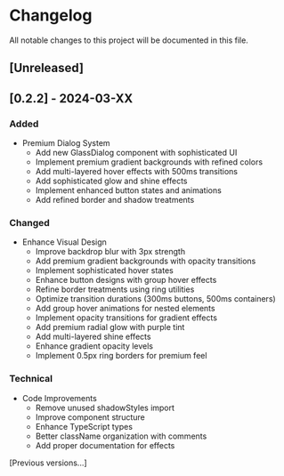 # Changelog

All notable changes to this project will be documented in this file.

## [Unreleased]
## [0.2.2] - 2024-03-XX

### Added
- Premium Dialog System
  - Add new GlassDialog component with sophisticated UI
  - Implement premium gradient backgrounds with refined colors
  - Add multi-layered hover effects with 500ms transitions
  - Add sophisticated glow and shine effects
  - Implement enhanced button states and animations
  - Add refined border and shadow treatments

### Changed
- Enhance Visual Design
  - Improve backdrop blur with 3px strength
  - Add premium gradient backgrounds with opacity transitions
  - Implement sophisticated hover states
  - Enhance button designs with group hover effects
  - Refine border treatments using ring utilities
  - Optimize transition durations (300ms buttons, 500ms containers)
  - Add group hover animations for nested elements
  - Implement opacity transitions for gradient effects
  - Add premium radial glow with purple tint
  - Add multi-layered shine effects
  - Enhance gradient opacity levels
  - Implement 0.5px ring borders for premium feel

### Technical
- Code Improvements
  - Remove unused shadowStyles import
  - Improve component structure
  - Enhance TypeScript types
  - Better className organization with comments
  - Add proper documentation for effects

[Previous versions...]